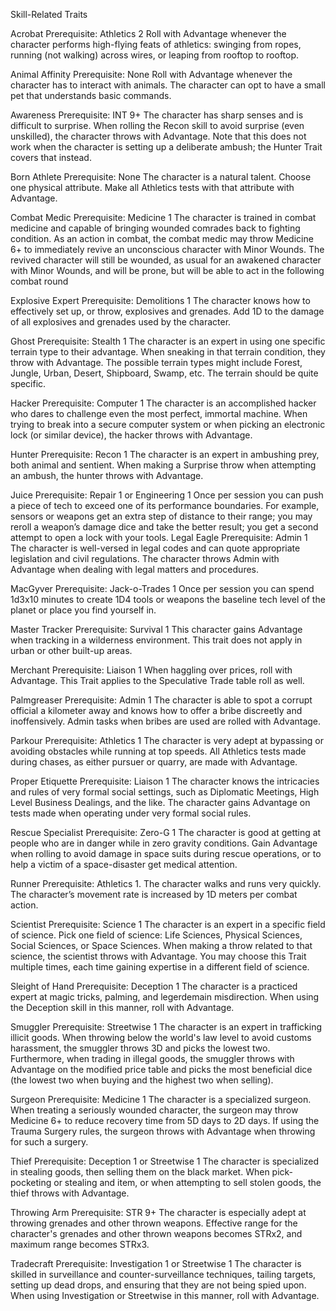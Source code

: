 Skill-Related Traits

Acrobat
Prerequisite: Athletics 2
Roll with Advantage whenever the character performs high-flying feats of athletics: swinging from ropes, running (not walking) across wires, or leaping from rooftop to rooftop.

Animal Affinity
Prerequisite: None
Roll with Advantage whenever the character has to interact with animals. The character can opt to have a small pet that understands basic commands.

Awareness
Prerequisite: INT 9+
The character has sharp senses and is difficult to surprise. When rolling the Recon skill to avoid surprise (even unskilled), the character throws with Advantage. Note that this does not work when the character is setting up a deliberate ambush; the Hunter Trait covers that instead.

Born Athlete
Prerequisite: None
The character is a natural talent. Choose one physical attribute. Make all Athletics tests with that attribute with Advantage.

Combat Medic
Prerequisite: Medicine 1
The character is trained in combat medicine and capable of bringing wounded comrades back to fighting condition. As an action in combat, the combat medic may throw Medicine 6+ to immediately revive an unconscious character with Minor Wounds. The revived character will still be wounded, as usual for an awakened character with Minor Wounds, and will be prone, but will be able to act in the following combat round

Explosive Expert
Prerequisite: Demolitions 1
The character knows how to effectively set up, or throw, explosives and grenades. Add 1D to the damage of all explosives and grenades used by the character.

Ghost
Prerequisite: Stealth 1
The character is an expert in using one specific terrain type to their advantage. When sneaking in that terrain condition, they throw with Advantage. The possible terrain types might include Forest, Jungle, Urban, Desert, Shipboard, Swamp, etc. The terrain should be quite specific.

Hacker
Prerequisite: Computer 1
The character is an accomplished hacker who dares to challenge even the most perfect, immortal machine. When trying to break into a secure computer system or when picking an electronic lock (or similar device), the hacker throws with Advantage.

Hunter
Prerequisite: Recon 1
The character is an expert in ambushing prey, both animal and sentient. When making a Surprise throw when attempting an ambush, the hunter throws with Advantage.

Juice
Prerequisite: Repair 1 or Engineering 1
Once per session you can push a piece of tech to exceed one of its performance boundaries. For example, sensors or weapons get an extra step of distance to their range; you may reroll a weapon’s damage dice and take the better result; you get a second attempt to open a lock with your tools.
Legal Eagle
Prerequisite: Admin 1
The character is well-versed in legal codes and can quote appropriate legislation and civil regulations. The character throws Admin with Advantage when dealing with legal matters and procedures.

MacGyver
Prerequisite: Jack-o-Trades 1
Once per session you can spend 1d3x10 minutes to create 1D4 tools or weapons the baseline tech level of the planet or place you find yourself in.

Master Tracker
Prerequisite: Survival 1
This character gains Advantage when tracking in a wilderness environment. This trait does not apply in urban or other built-up areas.

Merchant
Prerequisite: Liaison 1
When haggling over prices, roll with Advantage. This Trait applies to the Speculative Trade table roll as well.

Palmgreaser
Prerequisite: Admin 1
The character is able to spot a corrupt official a kilometer away and knows how to offer a bribe discreetly and inoffensively. Admin tasks when bribes are used are rolled with Advantage.

Parkour
Prerequisite: Athletics 1
The character is very adept at bypassing or avoiding obstacles while running at top speeds. All Athletics tests made during chases, as either pursuer or quarry, are made with Advantage.

Proper Etiquette
Prerequisite: Liaison 1
The character knows the intricacies and rules of very formal social settings, such as Diplomatic Meetings, High Level Business Dealings, and the like. The character gains Advantage on tests made when operating under very formal social rules.

Rescue Specialist
Prerequisite: Zero-G 1
The character is good at getting at people who are in danger while in zero gravity conditions. Gain Advantage when rolling to avoid damage in space suits during rescue operations, or to help a victim of a space-disaster get medical attention.

Runner
Prerequisite: Athletics 1.
The character walks and runs very quickly. The character’s movement rate is increased by 1D meters per combat action.

Scientist
Prerequisite: Science 1
The character is an expert in a specific field of science. Pick one field of science: Life Sciences, Physical Sciences, Social Sciences, or Space Sciences. When making a throw related to that science, the scientist throws with Advantage. You may choose this Trait multiple times, each time gaining expertise in a different field of science.

Sleight of Hand
Prerequisite: Deception 1
The character is a practiced expert at magic tricks, palming, and legerdemain misdirection. When using the Deception skill in this manner, roll with Advantage.

Smuggler
Prerequisite: Streetwise 1
The character is an expert in trafficking illicit goods. When throwing below the world's law level to avoid customs harassment, the smuggler throws 3D and picks the lowest two.
Furthermore, when trading in illegal goods, the smuggler throws with Advantage on the modified price table and picks the most beneficial dice (the lowest two when buying and the highest two when selling).

Surgeon
Prerequisite: Medicine 1
The character is a specialized surgeon. When treating a seriously wounded character, the surgeon may throw Medicine 6+ to reduce recovery time from 5D days to 2D days. If using the Trauma Surgery rules, the surgeon throws with Advantage when throwing for such a surgery.

Thief
Prerequisite: Deception 1 or Streetwise 1
The character is specialized in stealing goods, then selling them on the black market. When pick-pocketing or stealing and item, or when attempting to sell stolen goods, the thief throws with Advantage.

Throwing Arm
Prerequisite: STR 9+
The character is especially adept at throwing grenades and other thrown weapons. Effective range for the character's grenades and other thrown weapons becomes STRx2, and maximum range becomes STRx3.

Tradecraft
Prerequisite: Investigation 1 or Streetwise 1
The character is skilled in surveillance and counter-surveillance techniques, tailing targets, setting up dead drops, and ensuring that they are not being spied upon. When using Investigation or Streetwise in this manner, roll with Advantage.
